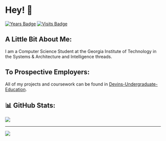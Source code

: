 # Hey! 👋
[![Years Badge](https://badges.pufler.dev/years/Dfromond)](https://badges.pufler.dev) [![Visits Badge](https://badges.pufler.dev/visits/Dfromond/badge-it)](https://badges.pufler.dev) 
## A Little Bit About Me:
I am a Computer Science Student at the Georgia Institute of Technology in the Systems & Architecture and Intelligence threads. 

## To Prospective Employers:
All of my projects and coursework can be found in [Devins-Undergraduate-Education](https://github.com/Devins-Undergraduate-Education).


## 📊 GitHub Stats:
![](https://github-readme-stats.vercel.app/api/top-langs/?username=Dfromond&theme=default&hide_border=false&include_all_commits=false&count_private=false&layout=compact)

---
[![](https://visitcount.itsvg.in/api?id=Dfromond&icon=0&color=0)](https://visitcount.itsvg.in)

<!-- Proudly created with GPRM ( https://gprm.itsvg.in ) -->
